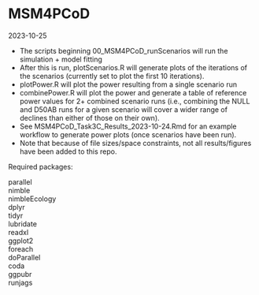 # MSM4PCoD

2023-10-25

- The scripts beginning 00_MSM4PCoD_runScenarios will run the simulation + model fitting
- After this is run, plotScenarios.R will generate plots of the iterations of the scenarios (currently set to plot the first 10 iterations).
- plotPower.R will plot the power resulting from a single scenario run
- combinePower.R will plot the power and generate a table of reference power values for 2+ combined scenario runs (i.e., combining the NULL and D50AB runs for a given scenario will cover a wider range of declines than either of those on their own).
- See MSM4PCoD_Task3C_Results_2023-10-24.Rmd for an example workflow to generate power plots (once scenarios have been run).
- Note that because of file sizes/space constraints, not all results/figures have been added to this repo.

Required packages:

parallel  
nimble  
nimbleEcology  
dplyr  
tidyr  
lubridate  
readxl  
ggplot2  
foreach  
doParallel  
coda  
ggpubr  
runjags  
